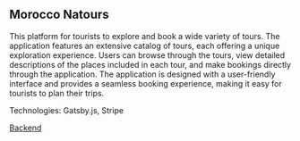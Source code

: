 ## Morocco Natours

This platform for tourists to explore and book a wide variety of tours. The application features an extensive catalog of tours, each offering a unique exploration experience. Users can browse through the tours, view detailed descriptions of the places included in each tour, and make bookings directly through the application. The application is designed with a user-friendly interface and provides a seamless booking experience, making it easy for tourists to plan their trips.

Technologies: Gatsby.js, Stripe

[Backend](https://github.com/mouadmaa/morocco-natours-backend)
